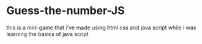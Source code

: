 # Guess-the-number-JS
this is a mini game that i've made using html css and java script while i was learning the basics of java script 
